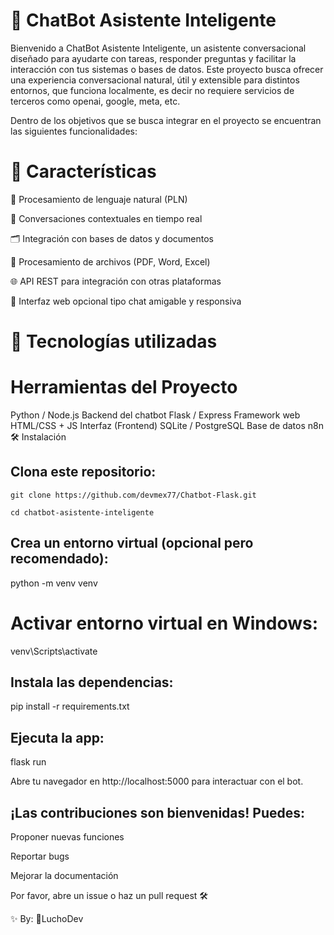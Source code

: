 # 🤖 ChatBot Asistente Inteligente

Bienvenido a ChatBot Asistente Inteligente, un asistente conversacional diseñado para ayudarte con tareas, responder preguntas y facilitar la interacción con tus sistemas o bases de datos. Este proyecto busca ofrecer una experiencia conversacional natural, útil y extensible para distintos entornos, que funciona localmente, es decir no requiere
servicios de terceros como openai, google, meta, etc.

Dentro de los objetivos que se busca integrar en el proyecto se encuentran las siguientes funcionalidades:

# 🌟 Características

🧠 Procesamiento de lenguaje natural (PLN)

💬 Conversaciones contextuales en tiempo real

🗂️ Integración con bases de datos y documentos

📁 Procesamiento de archivos (PDF, Word, Excel)

🌐 API REST para integración con otras plataformas

🎨 Interfaz web opcional tipo chat amigable y responsiva

# 🚀 Tecnologías utilizadas

# Herramientas del Proyecto
Python / Node.js	Backend del chatbot
Flask / Express	Framework web
HTML/CSS + JS	Interfaz (Frontend)
SQLite / PostgreSQL	Base de datos
n8n 
🛠️ Instalación
## Clona este repositorio:

`git clone https://github.com/devmex77/Chatbot-Flask.git`

`cd chatbot-asistente-inteligente`

## Crea un entorno virtual (opcional pero recomendado):

python -m venv venv  

# Activar entorno virtual en Windows: 
venv\Scripts\activate

## Instala las dependencias:

pip install -r requirements.txt

## Ejecuta la app:

flask run

Abre tu navegador en http://localhost:5000 para interactuar con el bot.

## ¡Las contribuciones son bienvenidas! Puedes:

Proponer nuevas funciones

Reportar bugs

Mejorar la documentación

Por favor, abre un issue o haz un pull request 🛠️

✨ By: 🦝LuchoDev
